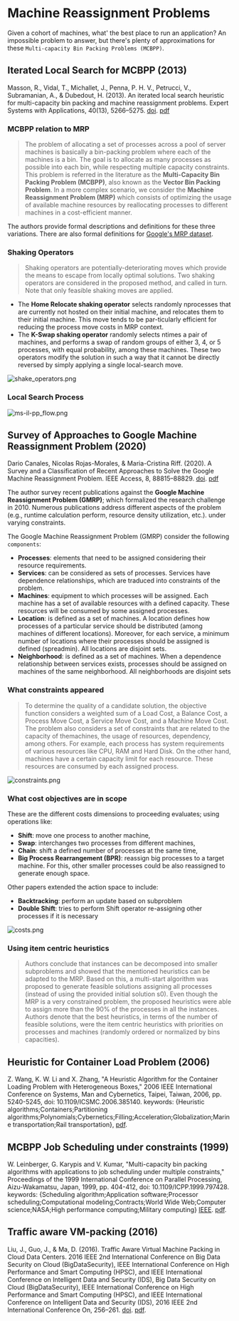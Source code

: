 # Machine Reassignment Problems

Given a cohort of machines, what' the best place to run an application? An impossible problem to answer, but there's plenty of approximations for these `Multi-capacity Bin Packing Problems (MCBPP)`.

## Iterated Local Search for MCBPP (2013)

Masson, R., Vidal, T., Michallet, J., Penna, P. H. V., Petrucci, V., Subramanian, A., & Dubedout, H. (2013). An iterated local search heuristic for multi-capacity bin packing and machine reassignment problems. Expert Systems with Applications, 40(13), 5266–5275. [doi](https://doi.org/10.1016/j.eswa.2013.03.037). [pdf](local_search_MCBPP.pdf)

### MCBPP relation to MRP 

> The problem of allocating a set of processes across a pool of server machines is basically a bin-packing problem where each of the machines is a bin. The goal is to allocate as many processes as possible into each bin, while respecting multiple capacity constraints. This problem is referred in the literature as the **Multi-Capacity Bin Packing Problem (MCBPP)**, also known as the **Vector Bin Packing Problem**. In a more complex scenario, we consider the **Machine Reassignment Problem (MRP)** which consists of optimizing the usage of available machine resources by reallocating processes to different machines in a cost-efficient manner.

The authors provide formal descriptions and definitions for these three variations. There are also formal definitions for [Google's MRP dataset](https://roadef.org/challenge/2012/en/index.php). 

### Shaking Operators

> Shaking operators are potentially-deteriorating moves which provide the means to escape from locally optimal solutions. Two shaking operators are considered in the proposed method, and called in turn. Note that only feasible shaking moves are applied.

- The **Home Relocate shaking operator** selects randomly nprocesses that are currently not hosted on their initial machine, and relocates them to their initial machine. This move tends to be par-ticularly efficient for reducing the process move costs in MRP context.
- The **K-Swap shaking operator** randomly selects ntimes a pair of machines, and performs a swap of random groups of either 3, 4, or 5 processes, with equal probability, among these machines. These two operators modify the solution in such a way that it cannot be directly reversed by simply applying a single local-search move.

![shake_operators.png](shake_operators.png)

### Local Search Process

![ms-il-pp_flow.png](ms-il-pp_flow.png)

## Survey of Approaches to Google Machine Reassignment Problem (2020)

Dario Canales, Nicolas Rojas-Morales, & Maria-Cristina Riff. (2020). A Survey and a Classification of Recent Approaches to Solve the Google Machine Reassignment Problem. IEEE Access, 8, 88815–88829. [doi](https://doi.org/10.1109/ACCESS.2020.2993563). [pdf](A_Survey_and_a_Classification_of_Recent_Approaches_to_Solve_the_Google_Machine_Reassignment_Problem.pdf)

The author survey recent publications against the __Google Machine Reassignment Problem (GMRP)__; which formalized the research challenge in 2010. Numerous publications address different aspects of the problem (e.g., runtime calculation perform, resource density utilization, etc.). under varying constraints.

The Google Machine Reassignment Problem (GMRP) consider the following `components`:
- **Processes**: elements that need to be assigned considering their resource requirements.
- **Services**: can be considered as sets of processes. Services have dependence relationships, which are traduced into constraints of the problem.
- **Machines**: equipment to which processes will be assigned. Each machine has a set of available resources with a defined capacity. These resources will be consumed by some assigned processes.
- **Location**: is defined as a set of machines. A location defines how processes of a particular service should
be distributed (among machines of different locations). Moreover, for each service, a minimum number of locations where their processes should be assigned is defined (spreadmin). All locations are disjoint sets.
- **Neighborhood**: is defined as a set of machines. When a dependence relationship between services exists, processes should be assigned on machines of the same neighborhood. All neighborhoods are disjoint sets

### What constraints appeared

> To determine the quality of a candidate solution, the objective function considers a weighted sum of a Load Cost, a Balance Cost, a Process Move Cost, a Service Move Cost, and a Machine Move Cost. The problem also considers a set of constraints that are related to the capacity of themachines, the usage of resources, dependency, among others. For example, each process has system requirements of various resources like CPU, RAM and Hard Disk. On the other hand, machines have a certain capacity limit for each resource. These resources are consumed by each assigned
process.

![constraints.png](constraints.png)

### What cost objectives are in scope

These are the different costs dimensions to proceeding evaluates; using operations like:

- **Shift**: move one process to another machine,
- **Swap**: interchanges two processes from different
machines,
- **Chain**: shift a defined number of processes at the same time,
- **Big Process Rearrangement (BPR)**: reassign big processes to a target machine. For this, other smaller processes could be also reassigned to generate enough
space.

Other papers extended the action space to include:

- **Backtracking**: perform an update based on subproblem
- **Double Shift**: tries to perform Shift operator re-assigning other processes if it is necessary

![costs.png](costs.png)

### Using item centric heuristics

> Authors conclude that instances can be decomposed into smaller subproblems and showed that the mentioned heuristics can be adapted to the MRP. Based on this, a multi-start algorithm was proposed to generate feasible solutions assigning all processes (instead of using the provided initial solution s0). Even though the MRP is a very constrained problem, the proposed heuristics were able to assign more than the 90% of the processes in all the instances. Authors denote that the best heuristics, in terms of the number of feasible solutions, were the item centric heuristics with priorities on processes and machines (randomly ordered or normalized by bins capacities).

## Heuristic for Container Load Problem (2006)

Z. Wang, K. W. Li and X. Zhang, "A Heuristic Algorithm for the Container Loading Problem with Heterogeneous Boxes," 2006 IEEE International Conference on Systems, Man and Cybernetics, Taipei, Taiwan, 2006, pp. 5240-5245, doi: 10.1109/ICSMC.2006.385140. keywords: {Heuristic algorithms;Containers;Partitioning algorithms;Polynomials;Cybernetics;Filling;Acceleration;Globalization;Marine transportation;Rail transportation}, [pdf](A_Heuristic_Algorithm_for_the_Container_Loading_Problem_with_Heterogeneous_Boxes.pdf).

## MCBPP Job Scheduling under constraints (1999)

W. Leinberger, G. Karypis and V. Kumar, "Multi-capacity bin packing algorithms with applications to job scheduling under multiple constraints," Proceedings of the 1999 International Conference on Parallel Processing, Aizu-Wakamatsu, Japan, 1999, pp. 404-412, doi: 10.1109/ICPP.1999.797428. keywords: {Scheduling algorithm;Application software;Processor scheduling;Computational modeling;Contracts;World Wide Web;Computer science;NASA;High performance computing;Military computing} [IEEE](https://ieeexplore.ieee.org/document/797428). [pdf](Multi-capacity_bin_packing_algorithms_with_applications_to_job_scheduling_under_multiple_constraints.pdf).

## Traffic aware VM-packing (2016)

Liu, J., Guo, J., & Ma, D. (2016). Traffic Aware Virtual Machine Packing in Cloud Data Centers. 2016 IEEE 2nd International Conference on Big Data Security on Cloud (BigDataSecurity), IEEE International Conference on High Performance and Smart Computing (HPSC), and IEEE International Conference on Intelligent Data and Security (IDS), Big Data Security on Cloud (BigDataSecurity), IEEE International Conference on High Performance and Smart Computing (HPSC), and IEEE International Conference on Intelligent Data and Security (IDS), 2016 IEEE 2nd International Conference On, 256–261. [doi](https://doi.org/10.1109/BigDataSecurity-HPSC-IDS.2016.37). [pdf](Traffic_Aware_Virtual_Machine_Packing_in_Cloud_Data_Centers.pdf).


